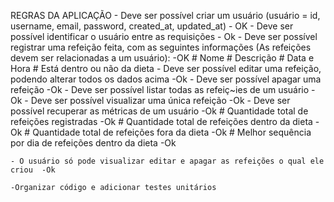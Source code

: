 REGRAS DA APLICAÇÃO
    - Deve ser possível criar um usuário (usuário = id, username, email, password, created_at, updated_at) - OK
    - Deve ser possível identificar o usuário entre as requisições - Ok
    - Deve ser possível registrar uma refeição feita, com as seguintes informações (As refeições devem ser relacionadas a um usuário): -OK
        # Nome
        # Descrição
        # Data e Hora
        # Está dentro ou não da dieta
    - Deve ser possível editar uma refeição, podendo alterar todos os dados acima -Ok
    - Deve ser possível apagar uma refeição -Ok
    - Deve ser possível listar todas as refeiç~ies de um usuário -Ok 
    - Deve ser possível visualizar uma única refeição -Ok
    - Deve ser possível recuperar as métricas de um usuário -Ok
        # Quantidade total de refeições registradas -Ok
        # Quantidade total de refeições dentro da dieta -Ok
        # Quantidade total de refeições fora da dieta -Ok
        # Melhor sequência por dia de refeições dentro da dieta -Ok


    - O usuário só pode visualizar editar e apagar as refeições o qual ele criou  -Ok

    -Organizar código e adicionar testes unitários

    